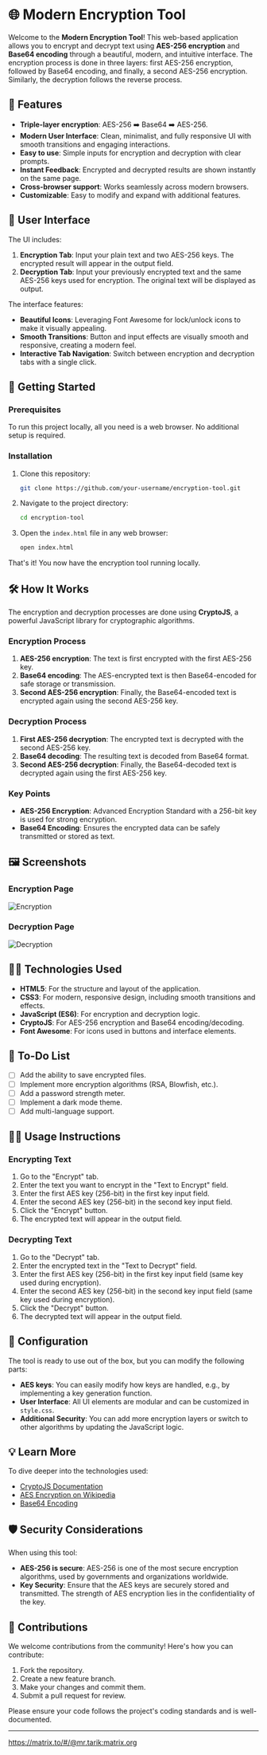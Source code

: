 
# 🌐 Modern Encryption Tool

Welcome to the **Modern Encryption Tool**! This web-based application allows you to encrypt and decrypt text using **AES-256 encryption** and **Base64 encoding** through a beautiful, modern, and intuitive interface. The encryption process is done in three layers: first AES-256 encryption, followed by Base64 encoding, and finally, a second AES-256 encryption. Similarly, the decryption follows the reverse process.

## 🌟 Features

- **Triple-layer encryption**: AES-256 ➡️ Base64 ➡️ AES-256.
- **Modern User Interface**: Clean, minimalist, and fully responsive UI with smooth transitions and engaging interactions.
- **Easy to use**: Simple inputs for encryption and decryption with clear prompts.
- **Instant Feedback**: Encrypted and decrypted results are shown instantly on the same page.
- **Cross-browser support**: Works seamlessly across modern browsers.
- **Customizable**: Easy to modify and expand with additional features.
  
## 🎨 User Interface

The UI includes:
1. **Encryption Tab**: Input your plain text and two AES-256 keys. The encrypted result will appear in the output field.
2. **Decryption Tab**: Input your previously encrypted text and the same AES-256 keys used for encryption. The original text will be displayed as output.

The interface features:
- **Beautiful Icons**: Leveraging Font Awesome for lock/unlock icons to make it visually appealing.
- **Smooth Transitions**: Button and input effects are visually smooth and responsive, creating a modern feel.
- **Interactive Tab Navigation**: Switch between encryption and decryption tabs with a single click.

## 🚀 Getting Started

### Prerequisites

To run this project locally, all you need is a web browser. No additional setup is required.

### Installation

1. Clone this repository:
    ```bash
    git clone https://github.com/your-username/encryption-tool.git
    ```
2. Navigate to the project directory:
    ```bash
    cd encryption-tool
    ```
3. Open the `index.html` file in any web browser:
    ```bash
    open index.html
    ```

That's it! You now have the encryption tool running locally.

## 🛠️ How It Works

The encryption and decryption processes are done using **CryptoJS**, a powerful JavaScript library for cryptographic algorithms.

### Encryption Process
1. **AES-256 encryption**: The text is first encrypted with the first AES-256 key.
2. **Base64 encoding**: The AES-encrypted text is then Base64-encoded for safe storage or transmission.
3. **Second AES-256 encryption**: Finally, the Base64-encoded text is encrypted again using the second AES-256 key.

### Decryption Process
1. **First AES-256 decryption**: The encrypted text is decrypted with the second AES-256 key.
2. **Base64 decoding**: The resulting text is decoded from Base64 format.
3. **Second AES-256 decryption**: Finally, the Base64-decoded text is decrypted again using the first AES-256 key.

### Key Points
- **AES-256 Encryption**: Advanced Encryption Standard with a 256-bit key is used for strong encryption.
- **Base64 Encoding**: Ensures the encrypted data can be safely transmitted or stored as text.

## 🖼️ Screenshots

### Encryption Page
![Encryption](https://example.com/encryption_screenshot.png)

### Decryption Page
![Decryption](https://example.com/decryption_screenshot.png)

## 👨‍💻 Technologies Used

- **HTML5**: For the structure and layout of the application.
- **CSS3**: For modern, responsive design, including smooth transitions and effects.
- **JavaScript (ES6)**: For encryption and decryption logic.
- **CryptoJS**: For AES-256 encryption and Base64 encoding/decoding.
- **Font Awesome**: For icons used in buttons and interface elements.

## 🎯 To-Do List

- [ ] Add the ability to save encrypted files.
- [ ] Implement more encryption algorithms (RSA, Blowfish, etc.).
- [ ] Add a password strength meter.
- [ ] Implement a dark mode theme.
- [ ] Add multi-language support.

## 🧑‍🏫 Usage Instructions

### Encrypting Text
1. Go to the "Encrypt" tab.
2. Enter the text you want to encrypt in the "Text to Encrypt" field.
3. Enter the first AES key (256-bit) in the first key input field.
4. Enter the second AES key (256-bit) in the second key input field.
5. Click the "Encrypt" button.
6. The encrypted text will appear in the output field.

### Decrypting Text
1. Go to the "Decrypt" tab.
2. Enter the encrypted text in the "Text to Decrypt" field.
3. Enter the first AES key (256-bit) in the first key input field (same key used during encryption).
4. Enter the second AES key (256-bit) in the second key input field (same key used during encryption).
5. Click the "Decrypt" button.
6. The decrypted text will appear in the output field.

## 🔧 Configuration

The tool is ready to use out of the box, but you can modify the following parts:
- **AES keys**: You can easily modify how keys are handled, e.g., by implementing a key generation function.
- **User Interface**: All UI elements are modular and can be customized in `style.css`.
- **Additional Security**: You can add more encryption layers or switch to other algorithms by updating the JavaScript logic.

## 💡 Learn More

To dive deeper into the technologies used:
- [CryptoJS Documentation](https://cryptojs.gitbook.io/docs/)
- [AES Encryption on Wikipedia](https://en.wikipedia.org/wiki/Advanced_Encryption_Standard)
- [Base64 Encoding](https://en.wikipedia.org/wiki/Base64)
  
## 🛡️ Security Considerations

When using this tool:
- **AES-256 is secure**: AES-256 is one of the most secure encryption algorithms, used by governments and organizations worldwide.
- **Key Security**: Ensure that the AES keys are securely stored and transmitted. The strength of AES encryption lies in the confidentiality of the key.

## 👥 Contributions

We welcome contributions from the community! Here's how you can contribute:
1. Fork the repository.
2. Create a new feature branch.
3. Make your changes and commit them.
4. Submit a pull request for review.

Please ensure your code follows the project's coding standards and is well-documented.
  
---


https://matrix.to/#/@mr.tarik:matrix.org
